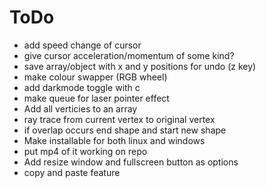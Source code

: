 # ToDo

- add speed change of cursor
- give cursor acceleration/momentum of some kind?
- save array/object with x and y positions for undo (z key)
- make colour swapper (RGB wheel)
- add darkmode toggle with c
- make queue for laser pointer effect
- Add all verticies to an array
- ray trace from current vertex to original vertex
- if overlap occurs end shape and start new shape
- Make installable for both linux and windows
- put mp4 of it working on repo
- Add resize window and fullscreen button as options
- copy and paste feature
